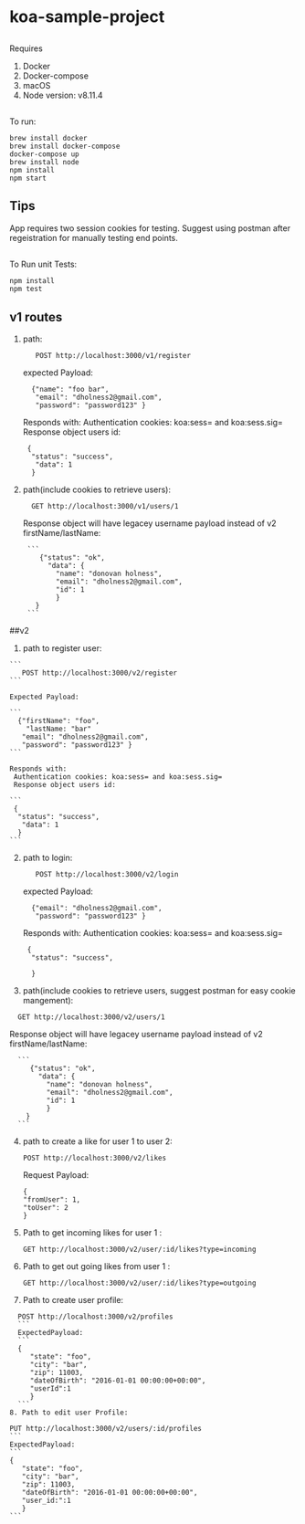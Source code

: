 # koa-sample-project

##

Requires

1. Docker
2. Docker-compose
3. macOS
4. Node version: v8.11.4

##

To run:

```
brew install docker
brew install docker-compose
docker-compose up
brew install node
npm install
npm start
```
## Tips
   App requires two session cookies for testing. Suggest using postman after regeistration for manually testing end points.
##

To Run unit Tests:

```
npm install
npm test
```

## v1 routes

1.  path:
    ```
       POST http://localhost:3000/v1/register
    ```
    expected Payload:
    ```
      {"name": "foo bar",
       "email": "dholness2@gmail.com",
       "password": "password123" }
    ```
    Responds with:
    Authentication cookies: koa:sess= and koa:sess.sig=  
    Response object users id:
    ```
     {
      "status": "success",
       "data": 1
      }
    ```
2.  path(include cookies to retrieve users):

    ```
      GET http://localhost:3000/v1/users/1
    ```

    Response object will have legacey username payload instead of v2 firstName/lastName:

         ```
            {"status": "ok",
              "data": {
                "name": "donovan holness",
                "email": "dholness2@gmail.com",
                "id": 1
                }
           }
         ```

##v2

  1. path to register user:

    ```
       POST http://localhost:3000/v2/register
    ```

    Expected Payload:

    ```
      {"firstName": "foo",
        "lastName: "bar"
       "email": "dholness2@gmail.com",
       "password": "password123" }
    ```

    Responds with:
     Authentication cookies: koa:sess= and koa:sess.sig=  
     Response object users id:

    ```
     {
      "status": "success",
       "data": 1
      }
    ```

2. path to login:

    ```
       POST http://localhost:3000/v2/login
    ```

    expected Payload:

    ```
      {"email": "dholness2@gmail.com",
       "password": "password123" }
    ```

    Responds with:
    Authentication cookies: koa:sess= and koa:sess.sig=  
    
    ```
     {
      "status": "success",
      
      }
    ```

3.  path(include cookies to retrieve users, suggest postman for easy cookie mangement):

```
  GET http://localhost:3000/v2/users/1
```

Response object will have legacey username payload instead of v2 firstName/lastName:

      ```
         {"status": "ok",
           "data": {
             "name": "donovan holness",
             "email": "dholness2@gmail.com",
             "id": 1
             }
        }
      ```

4.  path to create a like for user 1 to user 2:

    ```
    POST http://localhost:3000/v2/likes
    ```

    Request Payload:

    ```
    {
    "fromUser": 1,
    "toUser": 2
    }
    ```

5.  Path to get incoming likes for user 1 :
    ```
    GET http://localhost:3000/v2/user/:id/likes?type=incoming
    ```
6.  Path to get out going likes from user 1 :
    ```
    GET http://localhost:3000/v2/user/:id/likes?type=outgoing
    ```
7. Path to create user profile:
  ```
    POST http://localhost:3000/v2/profiles
    ```
    ExpectedPayload:
    ```
    {
       "state": "foo",
       "city": "bar",
       "zip": 11003,
       "dateOfBirth": "2016-01-01 00:00:00+00:00",
       "userId":1
       }
    ```
8. Path to edit user Profile:
   ```
    PUT http://localhost:3000/v2/users/:id/profiles
    ```
    ExpectedPayload:
    ```
    {
       "state": "foo",
       "city": "bar",
       "zip": 11003,
       "dateOfBirth": "2016-01-01 00:00:00+00:00",
       "user_id:":1
       }
    ```
   
